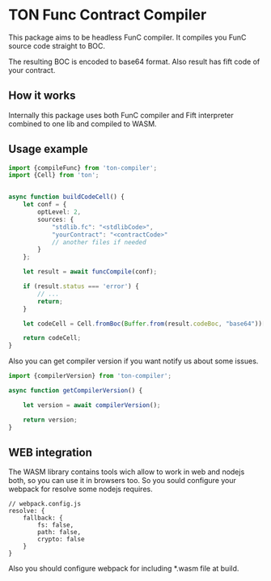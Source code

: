 # TON Func Contract Compiler

This package aims to be headless FunC compiler. It compiles you FunC source code straight to BOC.

The resulting BOC is encoded to base64 format. Also result has fift code of your contract.

## How it works

Internally this package uses both FunC compiler and Fift interpreter combined to one lib and compiled to WASM.

## Usage example

```typescript
import {compileFunc} from 'ton-compiler';
import {Cell} from 'ton';


async function buildCodeCell() {
    let conf = {
        optLevel: 2,
        sources: {
            "stdlib.fc": "<stdlibCode>",
            "yourContract": "<contractCode>"
            // another files if needed
        }
    };

    let result = await funcCompile(conf);

    if (result.status === 'error') {
        // ...
        return;
    }

    let codeCell = Cell.fromBoc(Buffer.from(result.codeBoc, "base64"))[0];

    return codeCell;
}
```

Also you can get compiler version if you want notify us about some issues.


```typescript
import {compilerVersion} from 'ton-compiler';

async function getCompilerVersion() {

    let version = await compilerVersion();

    return version;
}
```

## WEB integration

The WASM library contains tools wich allow to work in web and nodejs both, so you can use it in browsers too. So you sould configure your webpack for resolve some nodejs requires.

```
// webpack.config.js
resolve: {
    fallback: {
        fs: false,
        path: false,
        crypto: false
    }
}
```

Also you should configure webpack for including *.wasm file at build.
